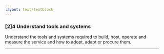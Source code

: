 ```yaml
---
layout: text/textblock
---
```


### [2]4 Understand tools and systems

Understand the tools and systems required to build, host, operate and measure the service and how to adopt, adapt or procure them.

___
